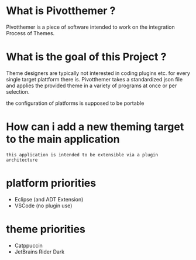 # What is Pivotthemer ?

Pivotthemer is a piece of software intended to work on the integration Process of Themes.

# What is the goal of this Project ? 

Theme designers are typically not interested in coding plugins etc. for every single target plattform there is. Pivotthemer takes a standardized json file and applies the provided theme in a variety of programs at once or per selection.

the configuration of platforms is supposed to be portable 

# How can i add a new theming target to the main application

```
this application is intended to be extensible via a plugin architecture
```

# platform priorities 
- Eclipse (and ADT Extension)
- VSCode (no plugin use)


# theme priorities
- Catppuccin
- JetBrains Rider Dark